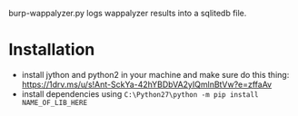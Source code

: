 burp-wappalyzer.py logs wappalyzer results into a sqlitedb file.
# Installation
* install jython and python2 in your machine and make sure do this thing:
https://1drv.ms/u/s!Ant-SckYa-42hYBDbVA2yIQmlnBtVw?e=zffaAv
* install dependencies using 
`C:\Python27\python -m pip install NAME_OF_LIB_HERE`
